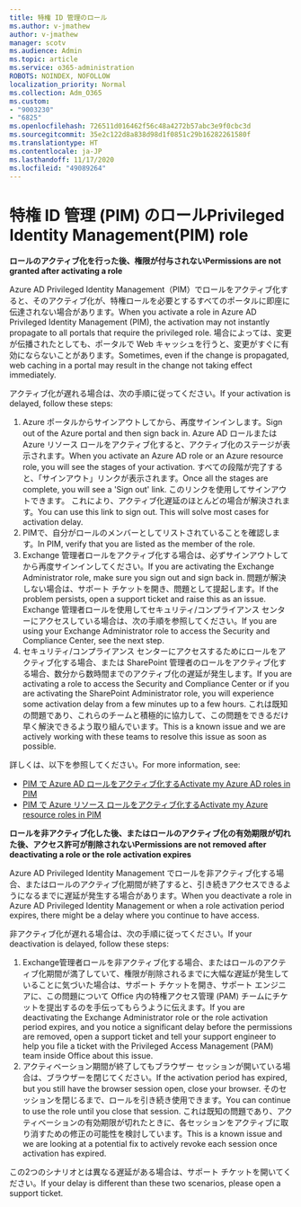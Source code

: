 ```yaml
---
title: 特権 ID 管理のロール
ms.author: v-jmathew
author: v-jmathew
manager: scotv
ms.audience: Admin
ms.topic: article
ms.service: o365-administration
ROBOTS: NOINDEX, NOFOLLOW
localization_priority: Normal
ms.collection: Adm_O365
ms.custom:
- "9003230"
- "6825"
ms.openlocfilehash: 726511d016462f56c48a4272b57abc3e9f0cbc3d
ms.sourcegitcommit: 35e2c122d8a838d98d1f0851c29b16282261580f
ms.translationtype: HT
ms.contentlocale: ja-JP
ms.lasthandoff: 11/17/2020
ms.locfileid: "49089264"
---
```

# <a name="privileged-identity-managementpim-role"></a><span data-ttu-id="130cf-102">特権 ID 管理 (PIM) のロール</span><span class="sxs-lookup"><span data-stu-id="130cf-102">Privileged Identity Management(PIM) role</span></span>

<span data-ttu-id="130cf-103">**ロールのアクティブ化を行った後、権限が付与されない**</span><span class="sxs-lookup"><span data-stu-id="130cf-103">**Permissions are not granted after activating a role**</span></span>

<span data-ttu-id="130cf-104">Azure AD Privileged Identity Management（PIM）でロールをアクティブ化すると、そのアクティブ化が、特権ロールを必要とするすべてのポータルに即座に伝達されない場合があります。</span><span class="sxs-lookup"><span data-stu-id="130cf-104">When you activate a role in Azure AD Privileged Identity Management (PIM), the activation may not instantly propagate to all portals that require the privileged role.</span></span> <span data-ttu-id="130cf-105">場合によっては、変更が伝播されたとしても、ポータルで Web キャッシュを行うと、変更がすぐに有効にならないことがあります。</span><span class="sxs-lookup"><span data-stu-id="130cf-105">Sometimes, even if the change is propagated, web caching in a portal may result in the change not taking effect immediately.</span></span>

<span data-ttu-id="130cf-106">アクティブ化が遅れる場合は、次の手順に従ってください。</span><span class="sxs-lookup"><span data-stu-id="130cf-106">If your activation is delayed, follow these steps:</span></span>

1. <span data-ttu-id="130cf-107">Azure ポータルからサインアウトしてから、再度サインインします。</span><span class="sxs-lookup"><span data-stu-id="130cf-107">Sign out of the Azure portal and then sign back in.</span></span> <span data-ttu-id="130cf-108">Azure AD ロールまたは Azure リソース ロールをアクティブ化すると、アクティブ化のステージが表示されます。</span><span class="sxs-lookup"><span data-stu-id="130cf-108">When you activate an Azure AD role or an Azure resource role, you will see the stages of your activation.</span></span> <span data-ttu-id="130cf-109">すべての段階が完了すると、「サインアウト」リンクが表示されます。</span><span class="sxs-lookup"><span data-stu-id="130cf-109">Once all the stages are complete, you will see a 'Sign out' link.</span></span> <span data-ttu-id="130cf-110">このリンクを使用してサインアウトできます。 これにより、アクティブ化遅延のほとんどの場合が解決されます。</span><span class="sxs-lookup"><span data-stu-id="130cf-110">You can use this link to sign out. This will solve most cases for activation delay.</span></span>
2. <span data-ttu-id="130cf-111">PIMで、自分がロールのメンバーとしてリストされていることを確認します。</span><span class="sxs-lookup"><span data-stu-id="130cf-111">In PIM, verify that you are listed as the member of the role.</span></span>
3. <span data-ttu-id="130cf-112">Exchange 管理者ロールをアクティブ化する場合は、必ずサインアウトしてから再度サインインしてください。</span><span class="sxs-lookup"><span data-stu-id="130cf-112">If you are activating the Exchange Administrator role, make sure you sign out and sign back in.</span></span> <span data-ttu-id="130cf-113">問題が解決しない場合は、サポート チケットを開き、問題として提起します。</span><span class="sxs-lookup"><span data-stu-id="130cf-113">If the problem persists, open a support ticket and raise this as an issue.</span></span> <span data-ttu-id="130cf-114">Exchange 管理者ロールを使用してセキュリティ/コンプライアンス センターにアクセスしている場合は、次の手順を参照してください。</span><span class="sxs-lookup"><span data-stu-id="130cf-114">If you are using your Exchange Administrator role to access the Security and Compliance Center, see the next step.</span></span>
4. <span data-ttu-id="130cf-115">セキュリティ/コンプライアンス センターにアクセスするためにロールをアクティブ化する場合、または SharePoint 管理者のロールをアクティブ化する場合、数分から数時間までのアクティブ化の遅延が発生します。</span><span class="sxs-lookup"><span data-stu-id="130cf-115">If you are activating a role to access the Security and Compliance Center or if you are activating the SharePoint Administrator role, you will experience some activation delay from a few minutes up to a few hours.</span></span> <span data-ttu-id="130cf-116">これは既知の問題であり、これらのチームと積極的に協力して、この問題をできるだけ早く解決できるよう取り組んでいます。</span><span class="sxs-lookup"><span data-stu-id="130cf-116">This is a known issue and we are actively working with these teams to resolve this issue as soon as possible.</span></span>

<span data-ttu-id="130cf-117">詳しくは、以下を参照してください。</span><span class="sxs-lookup"><span data-stu-id="130cf-117">For more information, see:</span></span>

- [<span data-ttu-id="130cf-118">PIM で Azure AD ロールをアクティブ化する</span><span class="sxs-lookup"><span data-stu-id="130cf-118">Activate my Azure AD roles in PIM</span></span>](https://docs.microsoft.com/azure/active-directory/privileged-identity-management/pim-how-to-activate-role?WT.mc_id=Portal-Microsoft_Azure_Support "https://docs.microsoft.com/azure/active-directory/privileged-identity-management/pim-how-to-activate-role?wt.mc_id=portal-microsoft_azure_support")
- [<span data-ttu-id="130cf-119">PIM で Azure リソース ロールをアクティブ化する</span><span class="sxs-lookup"><span data-stu-id="130cf-119">Activate my Azure resource roles in PIM</span></span>](https://docs.microsoft.com/azure/active-directory/privileged-identity-management/pim-resource-roles-activate-your-roles?WT.mc_id=Portal-Microsoft_Azure_Support "https://docs.microsoft.com/azure/active-directory/privileged-identity-management/pim-resource-roles-activate-your-roles?wt.mc_id=portal-microsoft_azure_support")

<span data-ttu-id="130cf-120">**ロールを非アクティブ化した後、またはロールのアクティブ化の有効期限が切れた後、アクセス許可が削除されない**</span><span class="sxs-lookup"><span data-stu-id="130cf-120">**Permissions are not removed after deactivating a role or the role activation expires**</span></span>

<span data-ttu-id="130cf-121">Azure AD Privileged Identity Management でロールを非アクティブ化する場合、またはロールのアクティブ化期間が終了すると、引き続きアクセスできるようになるまでに遅延が発生する場合があります。</span><span class="sxs-lookup"><span data-stu-id="130cf-121">When you deactivate a role in Azure AD Privileged Identity Management or when a role activation period expires, there might be a delay where you continue to have access.</span></span>

<span data-ttu-id="130cf-122">非アクティブ化が遅れる場合は、次の手順に従ってください。</span><span class="sxs-lookup"><span data-stu-id="130cf-122">If your deactivation is delayed, follow these steps:</span></span>

1. <span data-ttu-id="130cf-123">Exchange管理者ロールを非アクティブ化する場合、またはロールのアクティブ化期間が満了していて、権限が削除されるまでに大幅な遅延が発生していることに気づいた場合は、サポート チケットを開き、サポート エンジニアに、この問題について Office 内の特権アクセス管理 (PAM) チームにチケットを提出するのを手伝ってもらうように伝えます。</span><span class="sxs-lookup"><span data-stu-id="130cf-123">If you are deactivating the Exchange Administrator role or the role activation period expires, and you notice a significant delay before the permissions are removed, open a support ticket and tell your support engineer to help you file a ticket with the Privileged Access Management (PAM) team inside Office about this issue.</span></span>
2. <span data-ttu-id="130cf-124">アクティベーション期間が終了してもブラウザー セッションが開いている場合は、ブラウザーを閉じてください。</span><span class="sxs-lookup"><span data-stu-id="130cf-124">If the activation period has expired, but you still have the browser session open, close your browser.</span></span> <span data-ttu-id="130cf-125">そのセッションを閉じるまで、ロールを引き続き使用できます。</span><span class="sxs-lookup"><span data-stu-id="130cf-125">You can continue to use the role until you close that session.</span></span> <span data-ttu-id="130cf-126">これは既知の問題であり、アクティベーションの有効期限が切れたときに、各セッションをアクティブに取り消すための修正の可能性を検討しています。</span><span class="sxs-lookup"><span data-stu-id="130cf-126">This is a known issue and we are looking at a potential fix to actively revoke each session once activation has expired.</span></span>

<span data-ttu-id="130cf-127">この2つのシナリオとは異なる遅延がある場合は、サポート チケットを開いてください。</span><span class="sxs-lookup"><span data-stu-id="130cf-127">If your delay is different than these two scenarios, please open a support ticket.</span></span>
